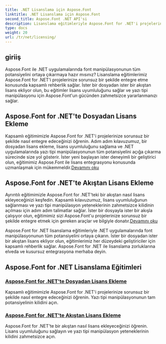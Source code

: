 ```yaml
---
title: .NET Lisanslama için Aspose.Font
linktitle: .NET Lisanslama için Aspose.Font
second_title: Aspose.Font .NET API'si
description: Lisanslama eğitimleriyle Aspose.Font for .NET'i projelerinize zahmetsizce entegre edin. Sorunsuz yazı tipi manipülasyonu için dosyadan veya akıştan lisans ekleyin.
type: docs
weight: 20
url: /tr/net/licensing/
---
```


## giriiş

Aspose.Font ile .NET uygulamalarında font manipülasyonunun tüm potansiyelini ortaya çıkarmaya hazır mısınız? Lisanslama eğitimlerimiz Aspose.Font for .NET'i projelerinize sorunsuz bir şekilde entegre etme konusunda kapsamlı rehberlik sağlar. İster bir dosyadan ister bir akıştan lisans ekliyor olun, bu eğitimler lisans uyumluluğunu sağlar ve yazı tipi manipülasyonu için Aspose.Font'un gücünden zahmetsizce yararlanmanızı sağlar.

## Aspose.Font for .NET'te Dosyadan Lisans Ekleme

 Kapsamlı eğitimimizle Aspose.Font for .NET'i projelerinize sorunsuz bir şekilde nasıl entegre edeceğinizi öğrenin. Adım adım kılavuzumuz, bir dosyadan lisans ekleme, lisans uyumluluğunu sağlama ve .NET uygulamalarında yazı tipi manipülasyonunun tüm potansiyelini açığa çıkarma sürecinde size yol gösterir. İster yeni başlayan ister deneyimli bir geliştirici olun, eğitimimiz Aspose.Font ile lisans entegrasyonu konusunda uzmanlaşmak için mükemmeldir.[Devamını oku](./add-license-from-file/)

## Aspose.Font for .NET'te Akıştan Lisans Ekleme

Ayrıntılı eğitimimizle Aspose.Font for .NET'teki bir akıştan nasıl lisans ekleyeceğinizi keşfedin. Kapsamlı kılavuzumuz, lisans uyumluluğunun sağlanması ve yazı tipi manipülasyon yeteneklerinin zahmetsizce kilidinin açılması için adım adım talimatlar sağlar. İster bir dosyayla ister bir akışla çalışıyor olun, eğitimimiz sizi Aspose.Font'u projelerinize sorunsuz bir şekilde entegre etmek için gereken araçlar ve bilgiyle donatır.[Devamını oku](./add-license-from-stream/)

Aspose.Font for .NET lisanslama eğitimleriyle .NET uygulamalarında font manipülasyonunun tüm potansiyelini ortaya çıkarın. İster bir dosyadan ister bir akıştan lisans ekliyor olun, eğitimlerimiz her düzeydeki geliştiriciler için kapsamlı rehberlik sağlar. Aspose.Font for .NET ile lisanslama zorluklarına elveda ve kusursuz entegrasyona merhaba deyin.
## Aspose.Font for .NET Lisanslama Eğitimleri
### [Aspose.Font for .NET'te Dosyadan Lisans Ekleme](./add-license-from-file/)
Kapsamlı eğitimimizle Aspose.Font for .NET'i projelerinize sorunsuz bir şekilde nasıl entegre edeceğinizi öğrenin. Yazı tipi manipülasyonunun tam potansiyelinin kilidini açın.
### [Aspose.Font for .NET'te Akıştan Lisans Ekleme](./add-license-from-stream/)
Aspose.Font for .NET'te bir akıştan nasıl lisans ekleyeceğinizi öğrenin. Lisans uyumluluğunu sağlayın ve yazı tipi manipülasyon yeteneklerinin kilidini zahmetsizce açın.